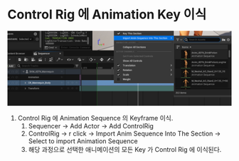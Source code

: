# Control Rig 에 Animation Key 이식

![Add_AnimationKey_To_ControlRig](../../Image/Unreal/Add_AnimationKey_To_ControlRig_with_Sequencer.png)
1. Control Rig 에 Animation Sequence 의 Keyframe 이식.
	1. Sequencer -> Add Actor -> Add ControlRig
	2. ControlRig -> r click -> Import Anim Sequence Into The Section -> Select to import Animation Sequence
	3. 해당 과정으로 선택한 애니메이션의 모든 Key 가 Control Rig 에 이식된다.